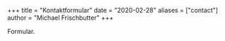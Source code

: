 +++
title = "Kontaktformular"
date = "2020-02-28"
aliases = ["contact"]
author = "Michael Frischbutter"
+++

Formular.